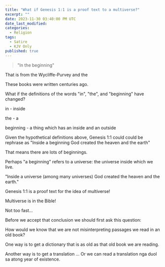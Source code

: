 ```yaml
---
title: "What if Genesis 1:1 is a proof text to a multiverse?"
excerpt: ""
date: 2023-11-30 03:40:00 PM UTC
date_last_modified:
categories:
  - Religion
tags: 
  - Satire
  - KJV Only
published: true
---
```



> "In the beginning"

That is from the Wycliffe-Purvey and the 

These books were written centuries ago.

What if the definitions of the words "in", "the", and "beginning" have changed?

in - inside

the - a

beginning - a thing which has an inside and an outside

Given the hypothetical definitions above, Genesis 1:1 could could be rephrase as "Inside a beginning God created the heaven and the earth"

That means there are lots of beginnings.

Perhaps "a beginning" refers to a universe: the universe inside which we live.

"Inside a universe (among many universes) God created the heaven and the earth."

Genesis 1:1 is a proof text for the idea of multiverse!

Multiverse is in the Bible!

Not too fast...

Before we accept that conclusion we should first ask this question:

How would we know that we are not misinterpreting passages we read in an old book?

One way is to get a dictionary that is as old as that old book we are reading.


Another way is to get a translation ... Or we can read a translation nga duol sa atong year of existence.




